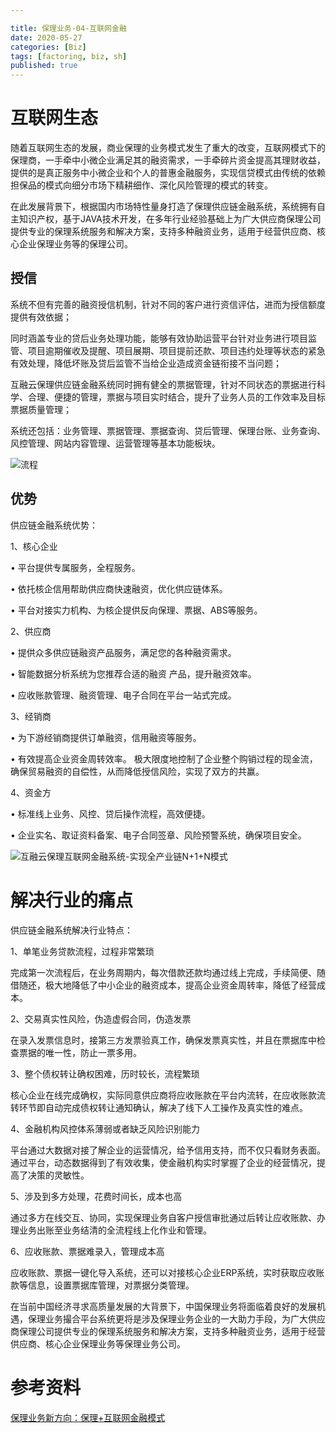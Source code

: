 ```yaml
---

title: 保理业务-04-互联网金融
date: 2020-05-27
categories: [Biz]
tags: [factoring, biz, sh]
published: true
---
```


# 互联网生态

随着互联网生态的发展，商业保理的业务模式发生了重大的改变，互联网模式下的保理商，一手牵中小微企业满足其的融资需求，一手牵碎片资金提高其理财收益，提供的是真正服务中小微企业和个人的普惠金融服务，实现信贷模式由传统的依赖担保品的模式向细分市场下精耕细作、深化风险管理的模式的转变。

在此发展背景下，根据国内市场特性量身打造了保理供应链金融系统，系统拥有自主知识产权，基于JAVA技术开发，在多年行业经验基础上为广大供应商保理公司提供专业的保理系统服务和解决方案，支持多种融资业务，适用于经营供应商、核心企业保理业务等的保理公司。

## 授信

系统不但有完善的融资授信机制，针对不同的客户进行资信评估，进而为授信额度提供有效依据；

同时涵盖专业的贷后业务处理功能，能够有效协助运营平台针对业务进行项目监管、项目逾期催收及提醒、项目展期、项目提前还款、项目违约处理等状态的紧急有效处理，降低坏账及贷后监管不当给企业造成资金链衔接不当问题；

互融云保理供应链金融系统同时拥有健全的票据管理，针对不同状态的票据进行科学、合理、便捷的管理，票据与项目实时结合，提升了业务人员的工作效率及目标票据质量管理；

系统还包括：业务管理、票据管理、票据查询、贷后管理、保理台账、业务查询、风控管理、网站内容管理、运营管理等基本功能板块。

![流程](https://upload-images.jianshu.io/upload_images/11850823-1a7256c610992b1e.png?imageMogr2/auto-orient/strip|imageView2/2/w/660/format/webp)

## 优势

供应链金融系统优势：

1、核心企业

• 平台提供专属服务，全程服务。

• 依托核企信用帮助供应商快速融资，优化供应链体系。

• 平台对接实力机构、为核企提供反向保理、票据、ABS等服务。

2、供应商

• 提供众多供应链融资产品服务，满足您的各种融资需求。

• 智能数据分析系统为您推荐合适的融资 产品，提升融资效率。

• 应收账款管理、融资管理、电子合同在平台一站式完成。

3、经销商

• 为下游经销商提供订单融资，信用融资等服务。

• 有效提高企业资金周转效率。 极大限度地控制了企业整个购销过程的现金流，确保贸易融资的自偿性，从而降低授信风险，实现了双方的共赢。

4、资金方

• 标准线上业务、风控、贷后操作流程，高效便捷。

• 企业实名、取证资料备案、电子合同签章、风险预警系统，确保项目安全。

![互融云保理互联网金融系统-实现全产业链N+1+N模式](https://upload-images.jianshu.io/upload_images/11850823-4d11dcfc3c6ea429.png?imageMogr2/auto-orient/strip|imageView2/2/w/660/format/webp)


# 解决行业的痛点

供应链金融系统解决行业特点：

1、单笔业务贷款流程，过程非常繁琐

完成第一次流程后，在业务周期内，每次借款还款均通过线上完成，手续简便、随借随还，极大地降低了中小企业的融资成本，提高企业资金周转率，降低了经营成本。

2、交易真实性风险，伪造虚假合同，伪造发票

在录入发票信息时，接第三方发票验真工作，确保发票真实性，并且在票据库中检查票据的唯一性，防止一票多用。

3、整个债权转让确权困难，历时较长，流程繁琐

核心企业在线完成确权，实际同意供应商将应收账款在平台内流转，在应收账款流转环节即自动完成债权转让通知确认，解决了线下人工操作及真实性的难点。

4、金融机构风控体系薄弱或者缺乏风险识别能力

平台通过大数据对接了解企业的运营情况，给予信用支持，而不仅只看财务表面。通过平台，动态数据得到了有效收集，使金融机构实时掌握了企业的经营情况，提高了决策的灵敏性。

5、涉及到多方处理，花费时间长，成本也高

通过多方在线交互、协同，实现保理业务自客户授信审批通过后转让应收账款、办理业务出账至业务结清的全流程线上化作业和管理。

6、应收账款、票据难录入，管理成本高

应收账款、票据一键化导入系统，还可以对接核心企业ERP系统，实时获取应收账款等信息，设置票据库管理，对票据分类管理。

在当前中国经济寻求高质量发展的大背景下，中国保理业务将面临着良好的发展机遇，保理业务撮合平台系统更将是涉及保理业务企业的一大助力手段，为广大供应商保理公司提供专业的保理系统服务和解决方案，支持多种融资业务，适用于经营供应商、核心企业保理业务等保理业务公司。

# 参考资料 

[保理业务新方向：保理+互联网金融模式](https://www.jianshu.com/p/bf515bf12afa)

